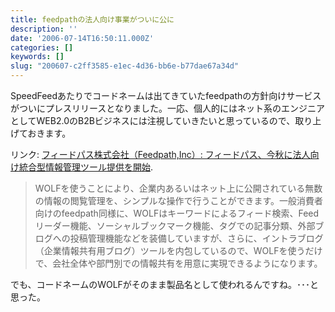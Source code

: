 ```yaml
---
title: feedpathの法人向け事業がついに公に
description: ''
date: '2006-07-14T16:50:11.000Z'
categories: []
keywords: []
slug: "200607-c2ff3585-e1ec-4d36-bb6e-b77dae67a34d"
---
```

SpeedFeedあたりでコードネームは出てきていたfeedpathの方針向けサービスがついにプレスリリースとなりました。一応、個人的にはネット系のエンジニアとしてWEB2.0のB2Bビジネスには注視していきたいと思っているので、取り上げておきます。

リンク: [フィードパス株式会社（Feedpath,Inc）: フィードパス、今秋に法人向け統合型情報管理ツール提供を開始](http://www.feedpath.co.jp/2006/07/post_23.html "フィードパス株式会社（Feedpath,Inc）: フィードパス、今秋に法人向け統合型情報管理ツール提供を開始").

> WOLFを使うことにより、企業内あるいはネット上に公開されている無数の情報の閲覧管理を、シンプルな操作で行うことができます。一般消費者向けのfeedpath同様に、WOLFはキーワードによるフィード検索、Feedリーダー機能、ソーシャルブックマーク機能、タグでの記事分類、外部ブログへの投稿管理機能などを装備していますが、さらに、イントラブログ（企業情報共有用ブログ）ツールを内包しているので、WOLFを使うだけで、会社全体や部門別での情報共有を用意に実現できるようになります。

でも、コードネームのWOLFがそのまま製品名として使われるんですね。･･･と思った。